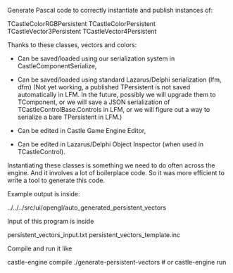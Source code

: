 Generate Pascal code to correctly instantiate and publish instances of:

  TCastleColorRGBPersistent
  TCastleColorPersistent
  TCastleVector3Persistent
  TCastleVector4Persistent

Thanks to these classes, vectors and colors:

- Can be saved/loaded using our serialization system in CastleComponentSerialize,

- Can be saved/loaded using standard Lazarus/Delphi serialization (lfm, dfm)
  (Not yet working, a published TPersistent is not saved automatically in LFM.
  In the future, possibly we will upgrade them to TComponent,
  or we will save a JSON serialization of TCastleControlBase.Controls in LFM,
  or we will figure out a way to serialize a bare TPersistent in LFM.)

- Can be edited in Castle Game Engine Editor,

- Can be edited in Lazarus/Delphi Object Inspector (when used in TCastleControl).

Instantiating these classes is something we need to do often across the engine.
And it involves a lot of boilerplace code.
So it was more efficient to write a tool to generate this code.

Example output is inside:

  ../../../src/ui/opengl/auto_generated_persistent_vectors

Input of this program is inside

  persistent_vectors_input.txt
  persistent_vectors_template.inc

Compile and run it like

  castle-engine compile
  ./generate-persistent-vectors # or castle-engine run
